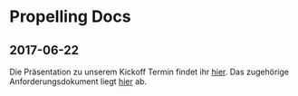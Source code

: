# Propelling Docs

## 2017-06-22

Die Präsentation zu unserem Kickoff Termin findet ihr [hier](2017-06-22-kickoff/index.html). Das zugehörige Anforderungsdokument liegt [hier](2017-06-22-kickoff/REQUIREMENTS.md) ab.
